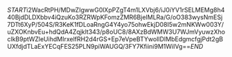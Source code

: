 $START$i2WacRtPH/MDwZIgwwG0lXpPZgT4m1LXVbj6/iJ0iYV1rSELMEMg8h440BjdDLDXbbv4iQzuKo3RZRWpKFomzZMR6BjeIMLRa/G/oO383wysNmESj7DTt6XyP/504S/R3KeK1fDLoaRngG4Y4yo75ohwEkjD08I5w2mNKWw003Y/uZXOKnbvEu+hdQdA4Zqjklt343/p8oUC8/8AXzBdWMW3U7WJmVyuwzXhoclkB9ptWZleUihdMIrxelfRH2d4rGS+Ep7eVpeBTYwoIlDIMbEdgmcfgjPdt2gBUXfdjdTLaExYECqFES25PLN9piWAUGQ/3FY7Kfiini9M1WiIVg==$END$